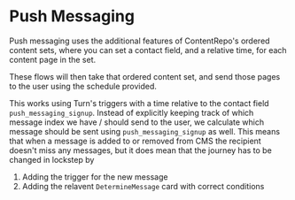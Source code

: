 # Push Messaging
Push messaging uses the additional features of ContentRepo's ordered content sets, where you can set a contact field, and a relative time, for each content page in the set.

These flows will then take that ordered content set, and send those pages to the user using the schedule provided.

This works using Turn's triggers with a time relative to the contact field `push_messaging_signup`. Instead of explicitly keeping track of which message index we have / should send to the user, we calculate which message should be sent using `push_messaging_signup` as well. This means that when a message is added to or removed from CMS the recipient doesn't miss any messages, but it does mean that the journey has to be changed in lockstep by 
1. Adding the trigger for the new message 
1. Adding the relavent `DetermineMessage` card with correct conditions